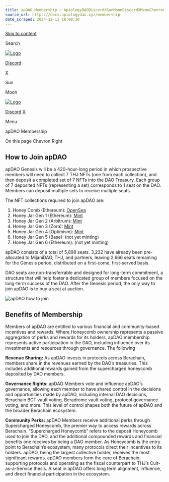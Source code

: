 ```yaml
---
title: apDAO Membership – ApiologyDAODiscordXSunMoonDiscordXMenuChevron RightArrow LeftArrow Right
source_url: https://docs.apiologydao.xyz/membership
date_scraped: 2024-12-11 18:00:30
---
```


[Skip to content](/membership/#vocs-content)

Search

[![Logo](/logo.png)](/)

[Discord](https://discord.com/invite/thehoneyjar)

[X](https://x.com/apiologydao)

Sun

Moon

[![Logo](/logo.png)](/)

[Discord](https://discord.com/invite/thehoneyjar) [X](https://x.com/apiologydao)

Menu

apDAO Membership

On this page
Chevron Right

## How to Join apDAO

apDAO Genesis will be a 420-hour-long period in which prospective members will need to collect 7 THJ NFTs (one from each collection), and then deposit a completed set of 7 NFTs into the DAO Treasury. Each group of 7 deposited NFTs (representing a set) corresponds to 1 seat on the DAO. Members can deposit multiple sets to receive multiple seats.

The NFT collections required to join apDAO are:

1. Honey Comb (Ethereum): [OpenSea](https://opensea.io/collection/honey-comb-2)
2. Honey Jar Gen 1 (Ethereum): [Mint](https://app.0xhoneyjar.xyz/mint/berasvsapes)
3. Honey Jar Gen 2 (Arbitrum): [Mint](https://app.0xhoneyjar.xyz/mint/miladysandberas)
4. Honey Jar Gen 3 (Zora): [Mint](https://app.0xhoneyjar.xyz/mint/pudgyfrens)
5. Honey Jar Gen 4 (Optimism): [Mint](https://app.0xhoneyjar.xyz/mint/triforcebees)
6. Honey Jar Gen 5 (Base): (not yet minting)
7. Honey Jar Gen 6 (Ethereum): (not yet minting)

apDAO consists of a total of 5,898 seats. 3,232 have already been pre-allocated to MijaniDAO, THJ, and partners, leaving 2,666 seats remaining for the Genesis period, distributed on a first-come, first-served basis.

DAO seats are non-transferrable and designed for long-term commitment, a structure that will help foster a dedicated group of members focused on the long-term success of the DAO. After the Genesis period, the only way to join apDAO is to buy a seat at auction.

![apDAO how to join](/apdao/apDAO_2.png)

## Benefits of Membership

Members of apDAO are entitled to various financial and community-based incentives and rewards. Where Honeycomb ownership represents a passive aggregation of perks and rewards for its holders, apDAO membership represents active participation in the DAO, including influence over its investments and resources through governance. The following

**Revenue Sharing:** As apDAO invests in protocols across Berachain, members share in the revenues earned by the DAO’s treasuries. This includes additional rewards gained from the supercharged honeycomb deposited by DAO members.

**Governance Rights:** apDAO Members vote and influence apDAO’s governance, allowing each member to have shared control in the decisions and opportunities made by apDAO, including internal DAO decisions, Berachain BGT vault voting, Beradrome vault voting, protocol governance voting, and more. This level of control shapes both the future of apDAO and the broader Berachain ecosystem.

**Community Perks:** apDAO Members receive additional perks through Supercharged Honeycomb, the premier way to access rewards across Berachain. “Supercharged Honeycomb” refers to the deposit Honeycomb used to join the DAO, and the additional compounded rewards and financial benefits one receives by being a DAO member. As Honeycomb is the entry point to Berachain’s ecosystem, many protocols direct their incentives to its holders. apDAO, being the largest collective holder, receives the most significant rewards. apDAO members form the core of Berachain, supporting protocols and operating as the fiscal counterpart to THJ’s Cult-as-a-Service thesis. A seat in apDAO offers long term alignment, influence, and direct financial participation in the ecosystem.